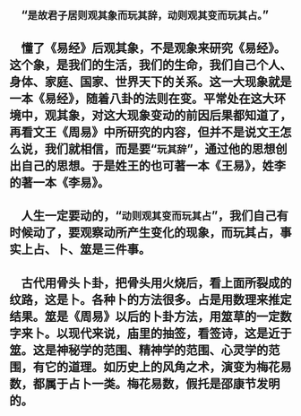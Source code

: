 &emsp;“``是故君子居则观其象而玩其辞，动则观其变而玩其占。``”
---
&emsp;懂了《易经》后观其象，不是观象来研究《易经》。这个象，是我们的生活，我们的生命，我们自己个人、身体、家庭、国家、世界天下的关系。这一大现象就是一本《易经》，随着八卦的法则在变。平常处在这大环境中，观其象，对这大现象变动的前因后果都知道了，再看文王《周易》中所研究的内容，但并不是说文王怎么说，我们就相信，而是要“``玩其辞``”，通过他的思想创出自己的思想。于是姓王的也可著一本《王易》，姓李的著一本《李易》。
---
&emsp;人生一定要动的，“``动则观其变而玩其占``”，我们自己有时候动了，要观察动所产生变化的现象，而玩其占，事实上占、卜、筮是三件事。
---
&emsp;古代用骨头卜卦，把骨头用火烧后，看上面所裂成的纹路，这是卜。各种卜的方法很多。占是用数理来推定结果。筮是《周易》以后的卜卦方法，用筮草的一定数字来卜。以现代来说，庙里的抽签，看签诗，这是近于筮。这是神秘学的范围、精神学的范围、心灵学的范围，有它的道理。如历史上的风角之术，演变为梅花易数，都属于占卜一类。梅花易数，假托是邵康节发明的。
---
